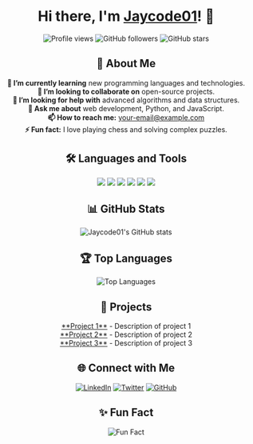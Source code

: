 <h1 align="center">Hi there, I'm <a href="https://github.com/Jaycode01">Jaycode01</a>! 👋</h1>

<p align="center">
  <img src="https://gpvc.arturio.dev/Jaycode01" alt="Profile views"/>
  <img src="https://img.shields.io/github/followers/Jaycode01?label=Follow&style=social" alt="GitHub followers"/>
  <img src="https://img.shields.io/github/stars/Jaycode01?affiliations=OWNER%2CCOLLABORATOR&style=social" alt="GitHub stars"/>
</p>

<h2 align="center">🚀 About Me</h2>

<p align="center">
  <strong>🌱 I’m currently learning</strong> new programming languages and technologies.<br/>
  <strong>👯 I’m looking to collaborate on</strong> open-source projects.<br/>
  <strong>🤔 I’m looking for help with</strong> advanced algorithms and data structures.<br/>
  <strong>💬 Ask me about</strong> web development, Python, and JavaScript.<br/>
  <strong>📫 How to reach me:</strong> <a href="mailto:your-email@example.com">your-email@example.com</a><br/>
  <strong>⚡ Fun fact:</strong> I love playing chess and solving complex puzzles.
</p>

<h2 align="center">🛠️ Languages and Tools</h2>

<p align="center">
  <img src="https://img.shields.io/badge/-Python-000?&logo=Python"/>
  <img src="https://img.shields.io/badge/-JavaScript-000?&logo=JavaScript"/>
  <img src="https://img.shields.io/badge/-HTML5-000?&logo=HTML5"/>
  <img src="https://img.shields.io/badge/-CSS3-000?&logo=CSS3"/>
  <img src="https://img.shields.io/badge/-Git-000?&logo=Git"/>
  <img src="https://img.shields.io/badge/-VS%20Code-000?&logo=visual-studio-code"/>
</p>

<h2 align="center">📊 GitHub Stats</h2>

<p align="center">
  <img src="https://github-readme-stats.vercel.app/api?username=Jaycode01&show_icons=true&hide_border=true&theme=radical" alt="Jaycode01's GitHub stats"/>
</p>

<h2 align="center">🏆 Top Languages</h2>

<p align="center">
  <img src="https://github-readme-stats.vercel.app/api/top-langs/?username=Jaycode01&layout=compact&theme=radical" alt="Top Languages"/>
</p>

<h2 align="center">💼 Projects</h2>

<p align="center">
  <a href="https://github.com/Jaycode01/project1">**Project 1**</a> - Description of project 1<br/>
  <a href="https://github.com/Jaycode01/project2">**Project 2**</a> - Description of project 2<br/>
  <a href="https://github.com/Jaycode01/project3">**Project 3**</a> - Description of project 3
</p>

<h2 align="center">🌐 Connect with Me</h2>

<p align="center">
  <a href="https://linkedin.com/in/your-profile"><img src="https://img.shields.io/badge/-LinkedIn-000?&logo=LinkedIn&color=0A66C2" alt="LinkedIn"/></a>
  <a href="https://twitter.com/your-profile"><img src="https://img.shields.io/badge/-Twitter-000?&logo=Twitter&color=1DA1F2" alt="Twitter"/></a>
  <a href="https://github.com/Jaycode01"><img src="https://img.shields.io/badge/-GitHub-000?&logo=GitHub&color=181717" alt="GitHub"/></a>
</p>

<h2 align="center">✨ Fun Fact</h2>

<p align="center">
  <img src="https://quotes-github-readme.vercel.app/api?type=horizontal&theme=radical" alt="Fun Fact"/>
</p>
